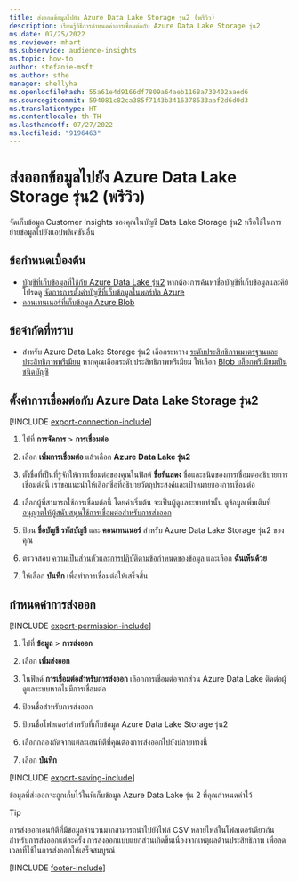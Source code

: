 ```yaml
---
title: ส่งออกข้อมูลไปยัง Azure Data Lake Storage รุ่น2 (พรีวิว)
description: เรียนรู้วิธีการกำหนดค่าการเชื่อมต่อกับ Azure Data Lake Storage รุ่น2
ms.date: 07/25/2022
ms.reviewer: mhart
ms.subservice: audience-insights
ms.topic: how-to
author: stefanie-msft
ms.author: sthe
manager: shellyha
ms.openlocfilehash: 55a61e4d9166df7809a64aeb1168a730402aaed6
ms.sourcegitcommit: 594081c82ca385f7143b3416378533aaf2d6d0d3
ms.translationtype: HT
ms.contentlocale: th-TH
ms.lasthandoff: 07/27/2022
ms.locfileid: "9196463"
---
```

# <a name="export-data-to-azure-data-lake-storage-gen2-preview"></a>ส่งออกข้อมูลไปยัง Azure Data Lake Storage รุ่น2 (พรีวิว)

จัดเก็บข้อมูล Customer Insights ของคุณในบัญชี Data Lake Storage รุ่น2 หรือใช้ในการย้ายข้อมูลไปยังแอปพลิเคชันอื่น

## <a name="prerequisites"></a>ข้อกำหนดเบื้องต้น

- [บัญชีที่เก็บข้อมูลที่ใช้กับ Azure Data Lake รุ่น2](/azure/storage/blobs/create-data-lake-storage-account) หากต้องการค้นหาชื่อบัญชีที่เก็บข้อมูลและคีย์ โปรดดู [จัดการการตั้งค่าบัญชีที่เก็บข้อมูลในพอร์ทัล Azure](/azure/storage/common/storage-account-manage)
- [คอนเทนเนอร์ที่เก็บข้อมูล Azure Blob](/azure/storage/blobs/storage-quickstart-blobs-portal#create-a-container)

## <a name="known-limitations"></a>ข้อจำกัดที่ทราบ

- สำหรับ Azure Data Lake Storage รุ่น2 เลือกระหว่าง [ระดับประสิทธิภาพมาตรฐานและประสิทธิภาพพรีเมียม](/azure/storage/blobs/create-data-lake-storage-account) หากคุณเลือกระดับประสิทธิภาพพรีเมียม ให้เลือก [Blob บล็อกพรีเมียมเป็นชนิดบัญชี](/azure/storage/common/storage-account-overview#types-of-storage-accounts)

## <a name="set-up-connection-to-azure-data-lake-storage-gen2"></a>ตั้งค่าการเชื่อมต่อกับ Azure Data Lake Storage รุ่น2

[!INCLUDE [export-connection-include](includes/export-connection-admn.md)]

1. ไปที่ **การจัดการ** > **การเชื่อมต่อ**

1. เลือก **เพิ่มการเชื่อมต่อ** แล้วเลือก **Azure Data Lake รุ่น2**

1. ตั้งชื่อที่เป็นที่รู้จักให้การเชื่อมต่อของคุณในฟิลด์ **ชื่อที่แสดง** ชื่อและชนิดของการเชื่อมต่ออธิบายการเชื่อมต่อนี้ เราขอแนะนำให้เลือกชื่อที่อธิบายวัตถุประสงค์และเป้าหมายของการเชื่อมต่อ

1. เลือกผู้ที่สามารถใช้การเชื่อมต่อนี้ โดยค่าเริ่มต้น จะเป็นผู้ดูแลระบบเท่านั้น ดูข้อมูลเพิ่มเติมที่ [อนุญาตให้ผู้สนับสนุนใช้การเชื่อมต่อสำหรับการส่งออก](connections.md#allow-contributors-to-use-a-connection-for-exports)

1. ป้อน **ชื่อบัญชี** **รหัสบัญชี** และ **คอนเทนเนอร์** สำหรับ Azure Data Lake Storage รุ่น2 ของคุณ

1. ตรวจสอบ [ความเป็นส่วนตัวและการปฏิบัติตามข้อกำหนดของข้อมูล](connections.md#data-privacy-and-compliance) และเลือก **ฉันเห็นด้วย**

1. ให้เลือก **บันทึก** เพื่อทำการเชื่อมต่อให้เสร็จสิ้น

## <a name="configure-an-export"></a>กำหนดค่าการส่งออก

[!INCLUDE [export-permission-include](includes/export-permission.md)]

1. ไปที่ **ข้อมูล** > **การส่งออก**

1. เลือก **เพิ่มส่งออก**

1. ในฟิลด์ **การเชื่อมต่อสำหรับการส่งออก** เลือกการเชื่อมต่อจากส่วน Azure Data Lake ติดต่อผู้ดูแลระบบหากไม่มีการเชื่อมต่อ

1. ป้อนชื่อสำหรับการส่งออก

1. ป้อนชื่อโฟลเดอร์สำหรับที่เก็บข้อมูล Azure Data Lake Storage รุ่น2

1. เลือกกล่องถัดจากแต่ละเอนทิตีที่คุณต้องการส่งออกไปยังปลายทางนี้

1. เลือก **บันทึก**

[!INCLUDE [export-saving-include](includes/export-saving.md)]

ข้อมูลที่ส่งออกจะถูกเก็บไว้ในที่เก็บข้อมูล Azure Data Lake รุ่น 2 ที่คุณกำหนดค่าไว้

> [!TIP]
> การส่งออกเอนทิตีที่มีข้อมูลจำนวนมากสามารถนำไปยังไฟล์ CSV หลายไฟล์ในโฟลเดอร์เดียวกันสำหรับการส่งออกแต่ละครั้ง การส่งออกแบบแยกส่วนเกิดขึ้นเนื่องจากเหตุผลด้านประสิทธิภาพ เพื่อลดเวลาที่ใช้ในการส่งออกให้เสร็จสมบูรณ์

[!INCLUDE [footer-include](includes/footer-banner.md)]
